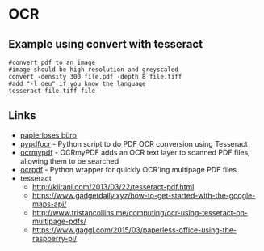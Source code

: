 # OCR

## Example using convert with tesseract

```
#convert pdf to an image
#image should be high resolution and greyscaled
convert -density 300 file.pdf -depth 8 file.tiff  
#add "-l deu" if you know the language
tesseract file.tiff file
```

## Links

* [papierloses büro](https://www.pro-linux.de/artikel/2/1892/4,ocr-einsetzen.html)
* [pypdfocr](https://github.com/virantha/pypdfocr) - Python script to do PDF OCR conversion using Tesseract 
* [ocrmypdf](https://github.com/jbarlow83/OCRmyPDF) - OCRmyPDF adds an OCR text layer to scanned PDF files, allowing them to be searched 
* [ocrpdf](https://github.com/bdheath/OCRPDF) -  Python wrapper for quickly OCR'ing multipage PDF files
* tesseract
    * http://kiirani.com/2013/03/22/tesseract-pdf.html
    * https://www.gadgetdaily.xyz/how-to-get-started-with-the-google-maps-api/
    * http://www.tristancollins.me/computing/ocr-using-tesseract-on-multipage-pdfs/
    * https://www.gaggl.com/2015/03/paperless-office-using-the-raspberry-pi/


